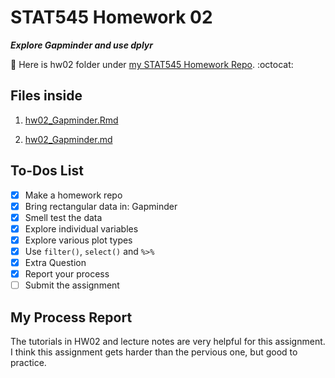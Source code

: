 # STAT545 Homework 02

_**Explore Gapminder and use dplyr**_

:round_pushpin: Here is hw02 folder under [my STAT545 Homework Repo](https://github.com/xinmiaow/STAT545-hw-Wang-Xinmiao). :octocat:

## Files inside

1. [hw02_Gapminder.Rmd](https://github.com/xinmiaow/STAT545-hw-Wang-Xinmiao/blob/master/hw02/hw02_Gapminder.Rmd)

3. [hw02_Gapminder.md](https://github.com/xinmiaow/STAT545-hw-Wang-Xinmiao/blob/master/hw02/hw02_Gapminder.md)


## To-Dos List

- [X] Make a homework repo
- [X] Bring rectangular data in: Gapminder
- [X] Smell test the data
- [X] Explore individual variables
- [X] Explore various plot types
- [X] Use `filter()`, `select()` and `%>%`
- [X] Extra Question
- [X] Report your process
- [ ] Submit the assignment

## My Process Report

The tutorials in HW02 and lecture notes are very helpful for this assignment. I think this assignment gets harder than the pervious one, but good to practice.




